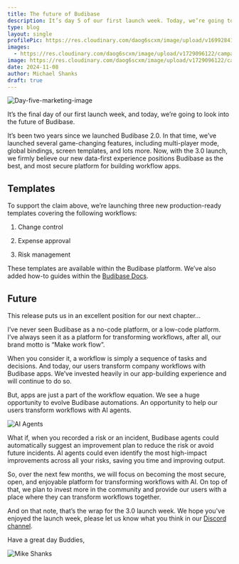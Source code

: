 ```yaml
---
title: The future of Budibase
description: It’s day 5 of our first launch week. Today, we’re going to look into the future of Budibase. 
type: blog
layout: single
profilePic: https://res.cloudinary.com/daog6scxm/image/upload/v1699284176/Branding/Assets/Symbol/RGB/Full%20Colour/bb-symbol-trans_v60zdz.svg
images:
  - https://res.cloudinary.com/daog6scxm/image/upload/v1729096122/campaigns/3.0/day%205/day_5_blog_crbwgn.png
image: https://res.cloudinary.com/daog6scxm/image/upload/v1729096122/campaigns/3.0/day%205/day_5_blog_crbwgn.png
date: 2024-11-08
author: Michael Shanks
draft: true
---
```


![Day-five-marketing-image](https://res.cloudinary.com/daog6scxm/image/upload/v1729096202/campaigns/3.0/day%205/day_5_blog_lg_qibmob.webp)

It’s the final day of our first launch week, and today, we’re going to look into the future of Budibase.


It’s been two years since we launched Budibase 2.0. In that time, we’ve launched several game-changing features, including multi-player mode, global bindings, screen templates, and lots more. Now, with the 3.0 launch, we firmly believe our new data-first experience positions Budibase as the best, and most secure platform for building workflow apps.

## Templates
To support the claim above, we’re launching three new production-ready templates covering the following workflows:

1. Change control

2. Expense approval

3. Risk management

These templates are available within the Budibase platform. We’ve also added how-to guides within the [Budibase Docs](https://docs.budibase.com).

## Future
This release puts us in an excellent position for our next chapter...

I’ve never seen Budibase as a no-code platform, or a low-code platform. I’ve always seen it as a platform for transforming workflows, after all, our brand motto is “Make work flow”.

When you consider it, a workflow is simply a sequence of tasks and decisions. And today, our users transform company workflows with Budibase apps. We’ve invested heavily in our app-building experience and will continue to do so.

But, apps are just a part of the workflow equation. We see a huge opportunity to evolve Budibase automations. An opportunity to help our users transform workflows with AI agents.

![AI Agents](https://res.cloudinary.com/daog6scxm/image/upload/v1729176142/campaigns/3.0/day%205/AI_Agents_ov9nvv.webp)

What if, when you recorded a risk or an incident, Budibase agents could automatically suggest an improvement plan to reduce the risk or avoid future incidents. AI agents could even identify the most high-impact improvements across all your risks, saving you time and improving output.

So, over the next few months, we will focus on becoming the most secure, open, and enjoyable platform for transforming workflows with AI. On top of that, we plan to invest more in the community and provide our users with a place where they can transform workflows together.

And on that note, that’s the wrap for the 3.0 launch week. We hope you've enjoyed the launch week, please let us know what you think in our [Discord channel](https://discord.gg/zgaSJDEH).

Have a great day Buddies,

![Mike Shanks](https://res.cloudinary.com/daog6scxm/image/upload/c_crop,w_250,h_75/v1729006040/signatures/signature_ydktmw.png)